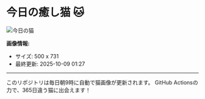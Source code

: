 # 今日の癒し猫 🐱

![今日の猫](https://cdn2.thecatapi.com/images/7o4.jpg)

**画像情報:**
- サイズ: 500 x 731
- 最終更新: 2025-10-09 01:27

---

このリポジトリは毎日朝9時に自動で猫画像が更新されます。
GitHub Actionsの力で、365日違う猫に出会えます！
